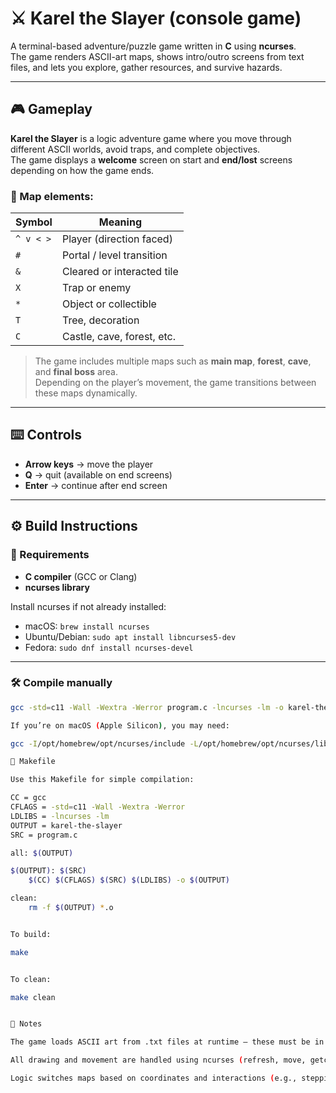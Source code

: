 # ⚔️ Karel the Slayer (console game)

A terminal-based adventure/puzzle game written in **C** using **ncurses**.  
The game renders ASCII-art maps, shows intro/outro screens from text files, and lets you explore, gather resources, and survive hazards.

---

## 🎮 Gameplay

**Karel the Slayer** is a logic adventure game where you move through different ASCII worlds, avoid traps, and complete objectives.  
The game displays a **welcome** screen on start and **end/lost** screens depending on how the game ends.

### 🔸 Map elements:
| Symbol | Meaning |
|--------|----------|
| `^ v < >` | Player (direction faced) |
| `#` | Portal / level transition |
| `&` | Cleared or interacted tile |
| `X` | Trap or enemy |
| `*` | Object or collectible |
| `T` | Tree, decoration |
| `C` | Castle, cave, forest, etc. |

> The game includes multiple maps such as **main map**, **forest**, **cave**, and **final boss** area.  
> Depending on the player’s movement, the game transitions between these maps dynamically.

---

## ⌨️ Controls

- **Arrow keys** → move the player  
- **Q** → quit (available on end screens)  
- **Enter** → continue after end screen  

---

## ⚙️ Build Instructions

### 🧱 Requirements
- **C compiler** (GCC or Clang)
- **ncurses library**

Install ncurses if not already installed:
- macOS: `brew install ncurses`
- Ubuntu/Debian: `sudo apt install libncurses5-dev`
- Fedora: `sudo dnf install ncurses-devel`

---

### 🛠️ Compile manually
```bash
gcc -std=c11 -Wall -Wextra -Werror program.c -lncurses -lm -o karel-the-slayer

If you’re on macOS (Apple Silicon), you may need:

gcc -I/opt/homebrew/opt/ncurses/include -L/opt/homebrew/opt/ncurses/lib program.c -lncurses -lm -o karel-the-slayer

🧰 Makefile

Use this Makefile for simple compilation:

CC = gcc
CFLAGS = -std=c11 -Wall -Wextra -Werror
LDLIBS = -lncurses -lm
OUTPUT = karel-the-slayer
SRC = program.c

all: $(OUTPUT)

$(OUTPUT): $(SRC)
	$(CC) $(CFLAGS) $(SRC) $(LDLIBS) -o $(OUTPUT)

clean:
	rm -f $(OUTPUT) *.o


To build:

make


To clean:

make clean


🧠 Notes

The game loads ASCII art from .txt files at runtime — these must be in the same folder.

All drawing and movement are handled using ncurses (refresh, move, getch).

Logic switches maps based on coordinates and interactions (e.g., stepping on # triggers a level change).
